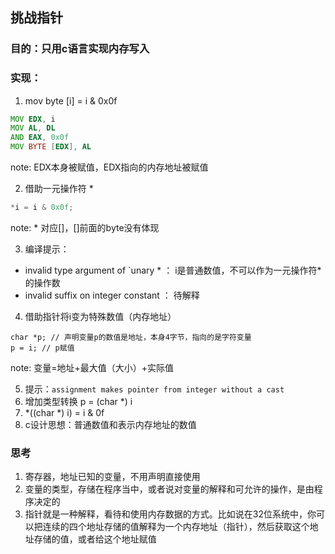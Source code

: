 ## 挑战指针
### 目的：只用c语言实现内存写入
### 实现：
1.  mov byte [i] = i & 0x0f
```asm
MOV EDX, i
MOV AL, DL
AND EAX, 0x0f
MOV BYTE [EDX], AL
```
note: EDX本身被赋值，EDX指向的内存地址被赋值

2. 借助一元操作符 * 
```c
*i = i & 0x0f;
```
note: * 对应[]，[]前面的byte没有体现

3. 编译提示：
* invalid type argument of `unary * ： i是普通数值，不可以作为一元操作符*的操作数
* invalid suffix on integer constant ： 待解释
4. 借助指针将i变为特殊数值（内存地址）
```
char *p; // 声明变量p的数值是地址，本身4字节，指向的是字符变量
p = i; // p赋值
```
note: 变量=地址+最大值（大小）+实际值

5. 提示：`assignment makes pointer from integer without a cast`
6. 增加类型转换 p = (char *) i
7. *((char *) i) = i & 0f
8. c设计思想：普通数值和表示内存地址的数值
### 思考
1. 寄存器，地址已知的变量，不用声明直接使用
2. 变量的类型，存储在程序当中，或者说对变量的解释和可允许的操作，是由程序决定的
3. 指针就是一种解释，看待和使用内存数据的方式。比如说在32位系统中，你可以把连续的四个地址存储的值解释为一个内存地址（指针），然后获取这个地址存储的值，或者给这个地址赋值
